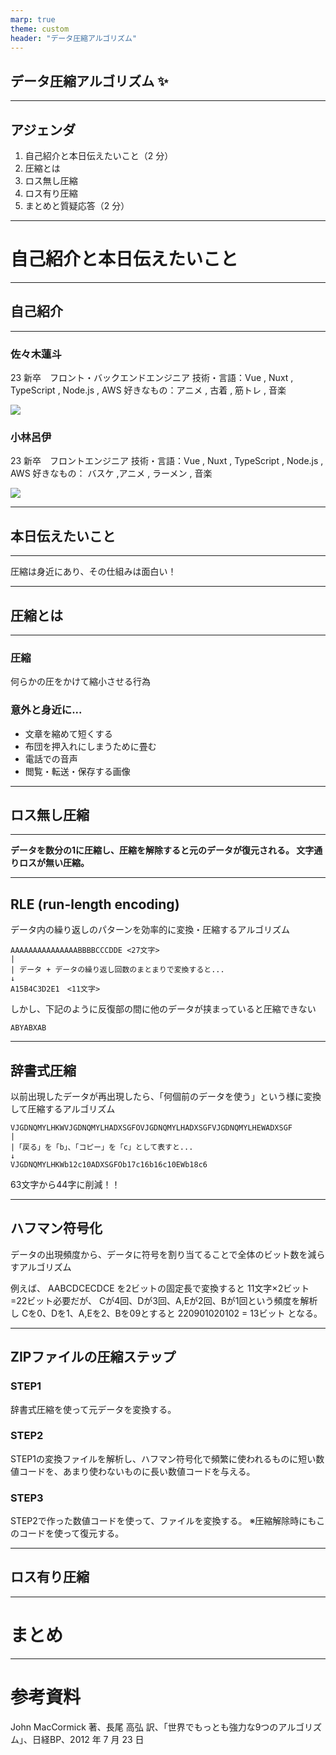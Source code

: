 ```yaml
---
marp: true
theme: custom
header: "データ圧縮アルゴリズム"
---
```


<!--
class: slide
header: "はじめに"
 -->

## データ圧縮アルゴリズム ✨

---
## アジェンダ

1. 自己紹介と本日伝えたいこと（2 分）
2. 圧縮とは
3. ロス無し圧縮
4. ロス有り圧縮
5. まとめと質疑応答（2 分）

---
<!--
class: slide
header: "自己紹介と本日伝えたいこと"
 -->

# 自己紹介と本日伝えたいこと

---

## 自己紹介

---
<!--
class: slide
header: "自己紹介と本日伝えたいこと"
 -->
 
<div class="flex">

<div>

### 佐々木蓮斗

23 新卒　フロント・バックエンドエンジニア
技術・言語：Vue , Nuxt , TypeScript , Node.js , AWS
好きなもの：アニメ , 古着 , 筋トレ , 音楽

</div>

<img class="icon" src="./assets/images/sasaki.jpg"/>
</div>
<div class="flex">

<div>

### 小林呂伊

23 新卒　フロントエンジニア
技術・言語：Vue , Nuxt , TypeScript , Node.js , AWS
好きなもの： バスケ ,アニメ , ラーメン , 音楽

</div>

<img class="icon" src="./assets/images/roy.jpeg"/>
</div>


---
## 本日伝えたいこと

---
圧縮は身近にあり、その仕組みは面白い！

---
<!--
class: slide
header: "圧縮とは"
 -->
## 圧縮とは

---
### 圧縮
何らかの圧をかけて縮小させる行為

### 意外と身近に...
- 文章を縮めて短くする
- 布団を押入れにしまうために畳む
- 電話での音声
- 閲覧・転送・保存する画像

---
<!--
class: slide
header: "ロス無し圧縮"
 -->
## ロス無し圧縮
---
**データを数分の1に圧縮し、圧縮を解除すると元のデータが復元される。
文字通りロスが無い圧縮。**


---

## RLE (run-length encoding)

データ内の繰り返しのパターンを効率的に変換・圧縮するアルゴリズム

```
AAAAAAAAAAAAAAABBBBCCCDDE <27文字>
|
| データ + データの繰り返し回数のまとまりで変換すると...
↓
A15B4C3D2E1　<11文字>
```
しかし、下記のように反復部の間に他のデータが挟まっていると圧縮できない
```
ABYABXAB
```
---
## 辞書式圧縮
以前出現したデータが再出現したら、「何個前のデータを使う」という様に変換して圧縮するアルゴリズム

```
VJGDNQMYLHKWVJGDNQMYLHADXSGFOVJGDNQMYLHADXSGFVJGDNQMYLHEWADXSGF
|
|「戻る」を「b」、「コピー」を「c」として表すと...
↓
VJGDNQMYLHKWb12c10ADXSGFOb17c16b16c10EWb18c6
```
63文字から44字に削減！！



---
## ハフマン符号化
データの出現頻度から、データに符号を割り当てることで全体のビット数を減らすアルゴリズム

例えば、
AABCDCECDCE
を2ビットの固定長で変換すると
11文字×2ビット=22ビット必要だが、
Cが4回、Dが3回、A,Eが2回、Bが1回という頻度を解析し
Cを0、Dを1、A,Eを2、Bを09とすると
220901020102 = 13ビット
となる。




---
## ZIPファイルの圧縮ステップ

### STEP1
辞書式圧縮を使って元データを変換する。

### STEP2
STEP1の変換ファイルを解析し、ハフマン符号化で頻繁に使われるものに短い数値コードを、あまり使わないものに長い数値コードを与える。

### STEP3
STEP2で作った数値コードを使って、ファイルを変換する。
※圧縮解除時にもこのコードを使って復元する。


---
<!--
class: slide
header: "ロス有り圧縮"
 -->
## ロス有り圧縮
---
<!--
class: slide
header: "まとめ"
 -->
# まとめ

---
<!--
class: slide
header: "参考資料"
 -->
# 参考資料

John MacCormick 著、長尾 高弘 訳、「世界でもっとも強力な9つのアルゴリズム」、日経BP、2012 年 7 月 23 日
